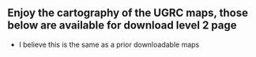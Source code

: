 ## Enjoy the cartography of the UGRC maps, those below are available for download level 2 page

- I believe this is the same as a prior downloadable maps
